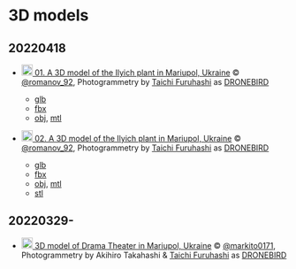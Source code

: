 # 3D models

## 20220418
* [<img src="https://github.com/mapconcierge/Ukraine2022data/blob/main/assets/kml_icon_white.png?raw=true" width="20" /> 01. A 3D model of the Ilyich plant in Mariupol, Ukraine](https://github.com/mapconcierge/Ukraine2022data/raw/main/3Dmodels/temp/Apr.18%2C%2001.%20Ilyich%20plant%20in%20Mariupol%2C%20Ukraine.kmz) © [@romanov_92](https://t.me/romanov_92/10186), Photogrammetry by [Taichi Furuhashi](http://github.com/mapconcierge) as [DRONEBIRD](http://github.com/dronebird)
   - [glb](https://github.com/mapconcierge/Ukraine2022data/raw/main/3Dmodels/temp/Apr.18%2C%2001.%20Ilyich%20plant%20in%20Mariupol%2C%20Ukraine.glb)
   - [fbx](https://github.com/mapconcierge/Ukraine2022data/raw/main/3Dmodels/temp/Apr.18%2C%2001.%20Ilyich%20plant%20in%20Mariupol%2C%20Ukraine.fbx)
   - [obj](https://github.com/mapconcierge/Ukraine2022data/raw/main/3Dmodels/temp/Apr.18%2C%2001.%20Ilyich%20plant%20in%20Mariupol%2C%20Ukraine.obj), [mtl](https://raw.githubusercontent.com/mapconcierge/Ukraine2022data/main/3Dmodels/temp/Apr.18%2C%2001.%20Ilyich%20plant%20in%20Mariupol%2C%20Ukraine.mtl)

* [<img src="https://github.com/mapconcierge/Ukraine2022data/blob/main/assets/kml_icon_white.png?raw=true" width="20" /> 02. A 3D model of the Ilyich plant in Mariupol, Ukraine](https://github.com/mapconcierge/Ukraine2022data/raw/main/3Dmodels/temp/Apr.18%2C%2002.%20Ilyich%20plant%20in%20Mariupol%2C%20Ukraine.kmz) © [@romanov_92](https://t.me/romanov_92/10186), Photogrammetry by [Taichi Furuhashi](http://github.com/mapconcierge) as [DRONEBIRD](http://github.com/dronebird)
   - [glb](https://github.com/mapconcierge/Ukraine2022data/raw/main/3Dmodels/temp/Apr.18%2C%2002.%20Ilyich%20plant%20in%20Mariupol%2C%20Ukraine.glb)
   - [fbx](https://github.com/mapconcierge/Ukraine2022data/raw/main/3Dmodels/temp/Apr.18%2C%2002.%20Ilyich%20plant%20in%20Mariupol%2C%20Ukraine.fbx)
   - [obj](https://github.com/mapconcierge/Ukraine2022data/raw/main/3Dmodels/temp/Apr.18%2C%2002.%20Ilyich%20plant%20in%20Mariupol%2C%20Ukraine.obj), [mtl](https://raw.githubusercontent.com/mapconcierge/Ukraine2022data/main/3Dmodels/temp/Apr.18%2C%2002.%20Ilyich%20plant%20in%20Mariupol%2C%20Ukraine.mtl)
   - [stl](https://github.com/mapconcierge/Ukraine2022data/blob/main/3Dmodels/temp/Apr.18%2C%2002.%20Ilyich%20plant%20in%20Mariupol%2C%20Ukraine.stl)

## 20220329-
* [<img src="https://github.com/mapconcierge/Ukraine2022data/blob/main/assets/kml_icon_white.png?raw=true" width="20" /> 3D model of Drama Theater in Mariupol, Ukraine](https://github.com/mapconcierge/Ukraine2022data/raw/main/3Dmodels/temp/Mar.29-%2C%203D%20model%20of%20Drama%20Theater%20in%20Mariupol%2C%20Ukraine.kmz) © [@markito0171](https://twitter.com/markito0171/status/1508693171030700033), Photogrammetry by Akihiro Takahashi & [Taichi Furuhashi](http://github.com/mapconcierge) as [DRONEBIRD](http://github.com/dronebird)
